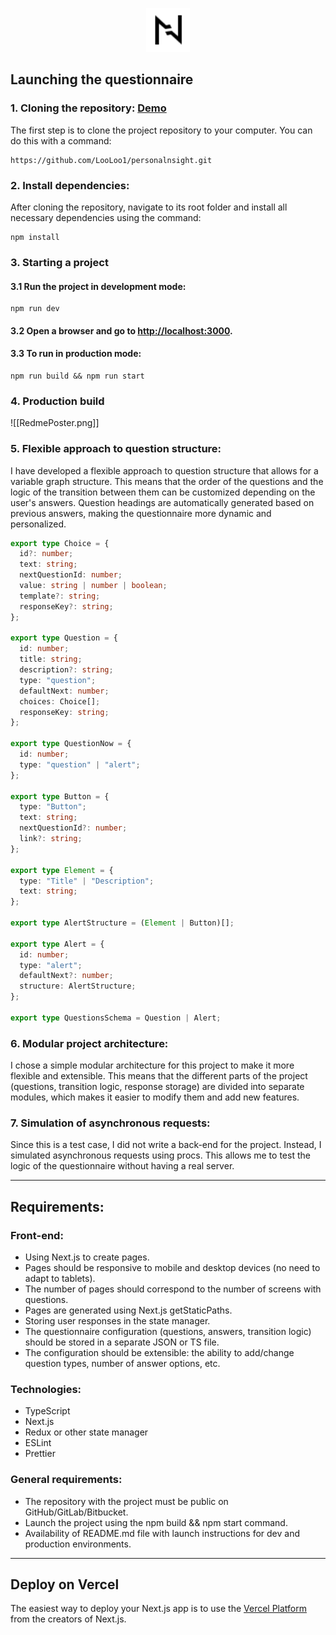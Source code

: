 
<p align="center" border="50%" background="white" padding="15">
	<img alt="Tailwind CSS" src="./public/svg/Logo.svg" width="70" height="70" style="max-width: 100%;"/>
</p>

## Launching the questionnaire

### 1. Cloning the repository: [Demo](https://personalnsight-git-main-looloo1s-projects.vercel.app)
The first step is to clone the project repository to your computer. You can do this with a command:
```shell
https://github.com/LooLoo1/personalnsight.git
```

### 2. Install dependencies:
After cloning the repository, navigate to its root folder and install all necessary dependencies using the command:
```
npm install
```

### 3. Starting a project
#### 3.1 Run the project in development mode: 
```
npm run dev
```
#### 3.2 Open a browser and go to [http://localhost:3000](http://localhost:3000).
#### 3.3 To run in production mode:
```
npm run build && npm run start
```

### 4. Production build
![[RedmePoster.png]]
### 5. Flexible approach to question structure:
I have developed a flexible approach to question structure that allows for a variable graph structure. This means that the order of the questions and the logic of the transition between them can be customized depending on the user's answers. Question headings are automatically generated based on previous answers, making the questionnaire more dynamic and personalized.

```ts
export type Choice = {
  id?: number;
  text: string;
  nextQuestionId: number;
  value: string | number | boolean;
  template?: string;
  responseKey?: string;
};

export type Question = {
  id: number;
  title: string;
  description?: string;
  type: "question";
  defaultNext: number;
  choices: Choice[];
  responseKey: string;
};

export type QuestionNow = {
  id: number;
  type: "question" | "alert";
};

export type Button = {
  type: "Button";
  text: string;
  nextQuestionId?: number;
  link?: string;
};

export type Element = {
  type: "Title" | "Description";
  text: string;
};

export type AlertStructure = (Element | Button)[];

export type Alert = {
  id: number;
  type: "alert";
  defaultNext?: number;
  structure: AlertStructure;
};

export type QuestionsSchema = Question | Alert;
```
### 6. Modular project architecture:
I chose a simple modular architecture for this project to make it more flexible and extensible. This means that the different parts of the project (questions, transition logic, response storage) are divided into separate modules, which makes it easier to modify them and add new features.

### 7. Simulation of asynchronous requests:
Since this is a test case, I did not write a back-end for the project. Instead, I simulated asynchronous requests using procs. This allows me to test the logic of the questionnaire without having a real server.

---

## Requirements:

### Front-end:
- Using Next.js to create pages.
- Pages should be responsive to mobile and desktop devices (no need to adapt to tablets).
- The number of pages should correspond to the number of screens with questions.
- Pages are generated using Next.js getStaticPaths.
- Storing user responses in the state manager.
- The questionnaire configuration (questions, answers, transition logic) should be stored in a separate JSON or TS file.
- The configuration should be extensible: the ability to add/change question types, number of answer options, etc.
### Technologies:
- TypeScript
- Next.js
- Redux or other state manager
- ESLint
- Prettier
### General requirements:
- The repository with the project must be public on GitHub/GitLab/Bitbucket.
- Launch the project using the npm build && npm start command.
- Availability of README.md file with launch instructions for dev and production environments.

---
## Deploy on Vercel

The easiest way to deploy your Next.js app is to use the [Vercel Platform](https://personalnsight-git-main-looloo1s-projects.vercel.app) from the creators of Next.js.
